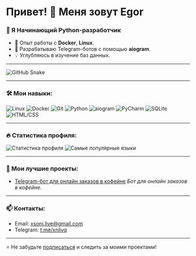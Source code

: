 # Привет! 👋 Меня зовут Egor

### 🐍 Я Начинающий Python-разработчик
- 🔧 Опыт работы с **Docker**, **Linux**.
- 🚀 Разрабатываю Telegram-ботов с помощью **aiogram**.
- 💡 Углубляюсь в изучение баз данных.

---

![GitHub Snake](https://github.com/Xlvq/Xlvq/blob/output/github-contribution-grid-snake.svg)

---

### 🛠️ Мои навыки:
![Linux](https://img.shields.io/badge/-Linux-FCC624?logo=linux&logoColor=black)
![Docker](https://img.shields.io/badge/-Docker-2496ED?logo=docker&logoColor=white)
![Git](https://img.shields.io/badge/-Git-F05032?logo=git&logoColor=white)
![Python](https://img.shields.io/badge/-Python-3776AB?logo=python&logoColor=white)
![aiogram](https://img.shields.io/badge/-aiogram-2C5BB4?logo=telegram&logoColor=white)
![PyCharm](https://img.shields.io/badge/-PyCharm-000000?logo=pycharm&logoColor=white)
![SQLite](https://img.shields.io/badge/-SQLite-003B57?logo=sqlite&logoColor=white)
![HTML/CSS](https://img.shields.io/badge/-HTML%2FCSS-E34F26?logo=html5&logoColor=white)

---

### 🔥 Статистика профиля:
![Статистика профиля](https://github-readme-stats.vercel.app/api?username=Xlvq&show_icons=true&theme=radical)
![Самые популярные языки](https://github-readme-stats.vercel.app/api/top-langs/?username=Xlvq&layout=compact&theme=radical)

---

### 🚀 Мои лучшие проекты:
- [Telegram-бот для онлайн заказов в кофейне](https://github.com/Xlvq/Coffee)
  _Бот для онлайн заказов в кофейне._

---

### 📫 Контакты:
- Email: [xsoni.live@gmail.com](mailto:xsoni.live@gmail.com)
- Telegram: [t.me/xnlivq](https://t.me/xnlivq)

---

⭐️ Не забудьте [подписаться](https://github.com/Xlvq) и следить за моими проектами!
